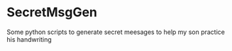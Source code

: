 SecretMsgGen
============

Some python scripts to generate secret meesages to help my son practice his handwriting
